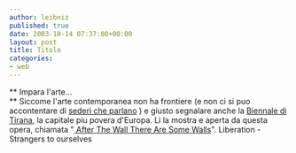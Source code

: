 ```yaml
---
author: leibniz
published: true
date: 2003-10-14 07:37:00+00:00
layout: post
title: Titolo
categories:
- web
---
```


 ** Impara l'arte...   
**   Siccome l'arte contemporanea non ha frontiere (e non ci si puo accontentare di  [   sederi che parlano](http://leibniz.splinder.it/1065857767#729665) ) e giusto segnalare anche la  [ Biennale di Tirana](http://www.liberation.fr/page.php?Article=149301), la capitale piu povera d'Europa. Li la mostra e aperta da questa opera, chiamata "[ After The Wall There Are Some Walls](http://www.strangerstoourselves.com/woa/adrian_paci_woa.htm)".
Liberation - Strangers to ourselves
